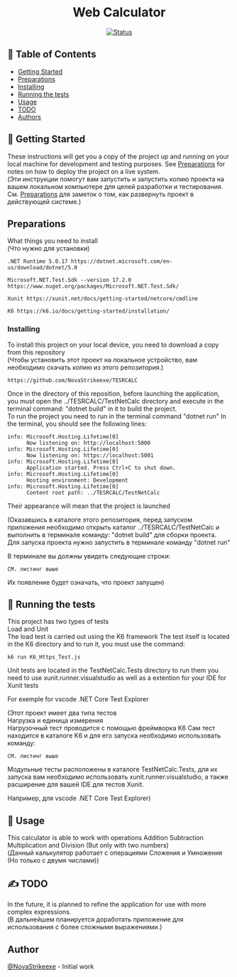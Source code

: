 <h1 align="center">Web Calculator</h1>

<div align="center">

[![Status](https://img.shields.io/badge/status-active-success.svg)]()

</div>


## 📝 Table of Contents

- [Getting Started](#getting_started)
- [Preparations](#preparations)
- [Installing](#installing)
- [Running the tests](#tests)
- [Usage](#usage)
- [TODO](#TODO)
- [Authors](#authors)

## 🏁 Getting Started <a name = "getting_started"></a>

These instructions will get you a copy of the project up and running on your local machine for development and testing purposes. See [Preparations](#preparations) for notes on how to deploy the project on a live system.
<br>
(Эти инструкции помогут вам запустить и запустить копию проекта на вашем локальном компьютере для целей разработки и тестирования. См. [Preparations](#preparations) для заметок о том, как развернуть проект в действующей системе.)

## Preparations <a name = "preparations"></a>
What things you need to install
<BR>
(Что нужно для установки)

```
.NET Runtime 5.0.17 https://dotnet.microsoft.com/en-us/download/dotnet/5.0

Microsoft.NET.Test.Sdk --version 17.2.0 https://www.nuget.org/packages/Microsoft.NET.Test.Sdk/

Xunit https://xunit.net/docs/getting-started/netcore/cmdline

K6 https://k6.io/docs/getting-started/installation/
```

### Installing <a name = "installing"></a>
To install this project on your local device, you need to download a copy from this repository
<BR>
(Чтобы установить этот проект на локальное устройство, вам необходимо скачать копию из этого репозитория.)
```
https://github.com/NovaStrikeexe/TESRCALC
```
Once in the directory of this reposition, before launching the application, you must open the ../TESRCALC/TestNetCalc directory and execute in the terminal command: "dotnet build" in it to build the project. <br>To run the project you need to run in the terminal command "dotnet run"
In the terminal, you should see the following lines:
```
info: Microsoft.Hosting.Lifetime[0]
      Now listening on: http://localhost:5000
info: Microsoft.Hosting.Lifetime[0]
      Now listening on: https://localhost:5001
info: Microsoft.Hosting.Lifetime[0]
      Application started. Press Ctrl+C to shut down.
info: Microsoft.Hosting.Lifetime[0]
      Hosting environment: Development
info: Microsoft.Hosting.Lifetime[0]
      Content root path: ../TESRCALC/TestNetCalc
```
Their appearance will mean that the project is launched
<br>

(Оказавшись в каталоге этого репозитория, перед запуском приложения необходимо открыть каталог ../TESRCALC/TestNetCalc и выполнить в терминале команду: "dotnet build" для сборки проекта. <br>Для запуска проекта нужно запустить в терминале команду "dotnet run"

В терминале вы должны увидеть следующие строки:
```
СМ. листинг выше
```
Их появление будет означать, что проект запущен)


## 🔧 Running the tests <a name = "tests"></a>

This project has two types of tests
<br>
Load and Unit
<br>
The load test is carried out using the K6 framework The test itself is located in the K6 directory and to run it, you must use the command:

```
k6 run K6_Https_Test.js
```
Unit tests are located in the TestNetCalc.Tests directory to run them you need to use xunit.runner.visualstudio as well as a extention for your IDE for Xunit tests

For exemple for vscode .NET Core Test Explorer

(Этот проект имеет два типа тестов
<br>
Нагрузка и единица измерения
<br>
Нагрузочный тест проводится с помощью фреймворка K6 Сам тест находится в каталоге K6 и для его запуска необходимо использовать команду:

```
СМ. листинг выше
```
Модульные тесты расположены в каталоге TestNetCalc.Tests, для их запуска вам необходимо использовать xunit.runner.visualstudio, а также расширение для вашей IDE для тестов Xunit.

Например, для vscode .NET Core Test Explorer)

## 🎈 Usage <a name="usage"></a>

This calculator is able to work with operations Addition Subtraction Multiplication and Division (But only with two numbers)
<br>
(Данный калькулятор работает с операциями Сложения и Умножения (Но только с двумя числами))

## ✍️ TODO <a name = "TODO"></a>
In the future, it is planned to refine the application for use with more complex expressions.
<br>
(В дальнейшем планируется доработать приложение для использования с более сложными выражениями.)
## Author <a name = "author"></a>
[@NovaStrikeexe](https://github.com/NovaStrikeexe) - Initial work

